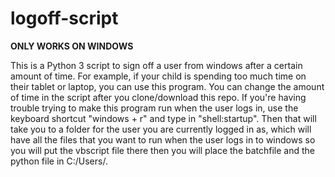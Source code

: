 # logoff-script
**ONLY WORKS ON WINDOWS**

This is a Python 3 script to sign off a user from windows after a certain amount of time. For example, if your child is spending too much time on their tablet or laptop, you can use this program. You can change the amount of time in the script after you clone/download this repo. If you're having trouble trying to make this program run when the user logs in, use the keyboard shortcut "windows + r" and type in "shell:startup". Then that will take you to a folder for the user you are currently logged in as, which will have all the files that you want to run when the user logs in to windows so you will put the vbscript file there then you will place the batchfile and the python file in C:/Users/<username>.
